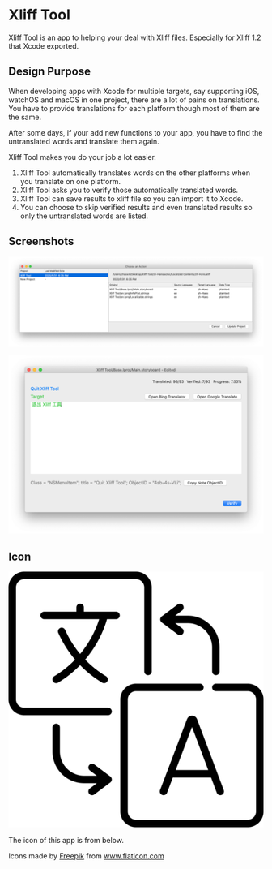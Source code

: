 # Xliff Tool
Xliff Tool is an app to helping your deal with Xliff files. Especially for Xliff 1.2 that Xcode exported. 

## Design Purpose
When developing apps with Xcode for multiple targets, say supporting iOS, watchOS and macOS in one project, there are a lot of pains on translations. You have to provide translations for each platform though most of them are the same. 

After some days, if your add new functions to your app, you have to find the untranslated words and translate them again.

Xliff Tool makes you do your job a lot easier. 

1. Xliff Tool automatically translates words on the other platforms when you translate on one platform. 
2. Xliff Tool asks you to verify those automatically translated words. 
3. Xliff Tool can save results to xliff file so you can import it to Xcode.
4. You can choose to skip verified results and even translated results so only the untranslated words are listed.

## Screenshots

![Choose An Action-w50%](choose_action.png)

![Editor-w50%](editor.png)

## Icon

![app icon-w256](xliff_tool_icon.png)

The icon of this app is from below.

Icons made by <a href="https://www.flaticon.com/authors/freepik" title="Freepik">Freepik</a> from <a href="https://www.flaticon.com/" title="Flaticon"> www.flaticon.com</a>


